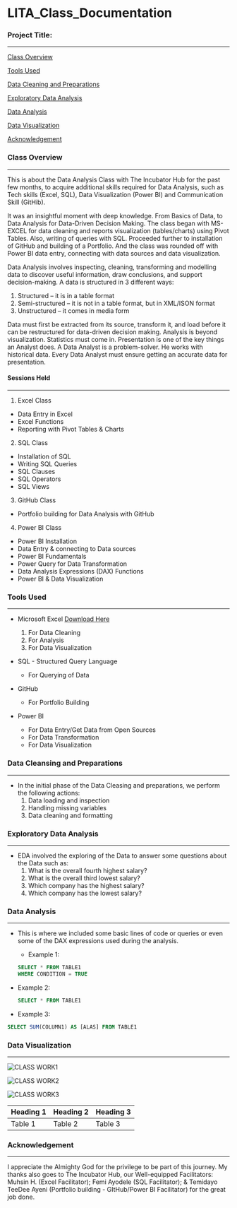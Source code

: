 # LITA_Class_Documentation

### Project Title:
------------------

[Class Overview](#class-overview)

[Tools Used](#tools-used)

[Data Cleaning and Preparations](#data-cleansing-and-preparations)

[Exploratory Data Analysis](#exploratory-data-analysis)

[Data Analysis](#data-analysis)

[Data Visualization](#data-visualization)

[Acknowledgement](#acknowledgement)


### Class Overview
-------------------

This is about the Data Analysis Class with The Incubator Hub for the past few months, to acquire additional skills required for Data Analysis, such as Tech skills (Excel, SQL), Data Visualization (Power BI) and Communication Skill (GitHib). 

It was an insightful moment with deep knowledge.  From Basics of Data, to Data Analysis for Data-Driven Decision Making. The class began with MS-EXCEL for data cleaning and reports visualization (tables/charts) using Pivot Tables. Also, writing of queries with SQL. Proceeded further to installation of GitHub and building of a Portfolio. And the class was rounded off with Power BI data entry, connecting with data sources and data visualization.

Data Analysis involves inspecting, cleaning, transforming and modelling data to discover useful information, draw conclusions, and support decision-making.
A data is structured in 3 different ways: 
1)	Structured – it is in a table format
2)	Semi-structured – it is not in a table format, but in XML/ISON format
3)	Unstructured – it comes in media form

Data must first be extracted from its source, transform it, and load before it can be restructured for data-driven decision making.
Analysis is beyond visualization. Statistics must come in. Presentation is one of the key things an Analyst does. 
A Data Analyst is a problem-solver. He works with historical data. Every Data Analyst must ensure getting an accurate data for presentation.


#### Sessions Held
-----------------

1. Excel Class
-	Data Entry in Excel
-	Excel Functions
-	Reporting with Pivot Tables & Charts

2. SQL Class
-	Installation of SQL
-	Writing SQL Queries
-	SQL Clauses
-	SQL Operators
-	SQL Views

3. GitHub Class
-	Portfolio building for Data Analysis with GitHub

4. Power BI Class
-	Power BI Installation
-	Data Entry & connecting to Data sources
-	Power BI Fundamentals
-	Power Query for Data Transformation
-	Data Analysis Expressions (DAX) Functions
-	Power BI & Data Visualization


### Tools Used
--------------

- Microsoft Excel [Download Here](http://www.microsoft.com)
  1. For Data Cleaning
  2. For Analysis
  3. For Data Visualization
 
- SQL - Structured Query Language
  - For Querying of Data
 
- GitHub
  - For Portfolio Building
 
- Power BI
  - For Data Entry/Get Data from Open Sources
  - For Data Transformation
  - For Data Visualization

### Data Cleansing and Preparations
-----------------------------------
- In the initial phase of the Data Cleasing and preparations, we perform the following actions:
  1. Data loading and inspection
  2. Handling missing variables
  3. Data cleaning and formatting

### Exploratory Data Analysis
-----------------------------
- EDA involved the exploring of the Data to answer some questions about the Data such as:
  1. What is the overall fourth highest salary?
  2. What is the overall third lowest salary?
  3. Which company has the highest salary?
  4. Which company has the lowest salary?

### Data Analysis
-----------------
- This is where we included some basic lines of code or queries or even some of the DAX expressions used during the analysis.
   - Example 1:
   ~~~SQL
   SELECT * FROM TABLE1
   WHERE CONDITION = TRUE
   ~~~

 - Example 2:
   ~~~SQL
   SELECT * FROM TABLE1
   ~~~

 - Example 3:
 ~~~SQL
 SELECT SUM(COLUMN1) AS [ALAS] FROM TABLE1
 ~~~

### Data Visualization
----------------------

![CLASS WORK1](https://github.com/user-attachments/assets/16c6d4d7-c675-4528-9efa-8888f59c0045)

![CLASS WORK2](https://github.com/user-attachments/assets/835fb04c-5079-447d-b05a-5af7d602953b)

![CLASS WORK3](https://github.com/user-attachments/assets/c1c587ad-7536-4114-9e92-82906382ec16)



|Heading 1|Heading 2|Heading 3|
|---------|---------|---------|
|Table 1|Table 2|Table 3|



### Acknowledgement
------------------

I appreciate the Almighty God for the privilege to be part of this journey. My thanks also goes to The Incubator Hub, our Well-equipped Facilitators: Muhsin H. (Excel Facilitator); Femi Ayodele (SQL Facilitator); & Temidayo TeeDee Ayeni (Portfolio building - GItHub/Power BI Facilitator) for the great job done.



